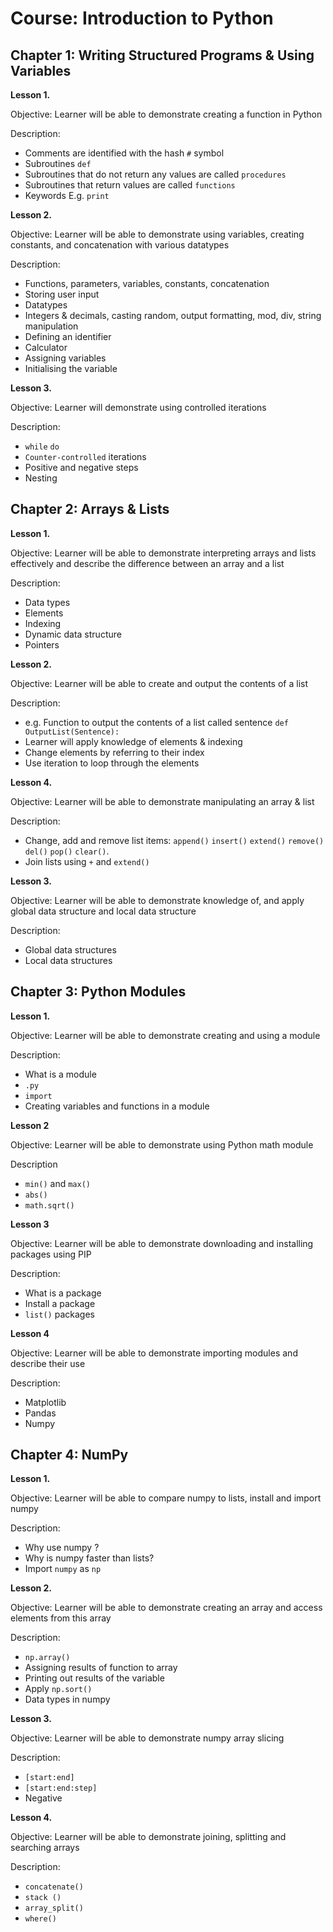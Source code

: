 Course: Introduction to Python
================================

Chapter 1: Writing Structured Programs & Using Variables
-------------------------------------------------------

**Lesson 1.**

Objective: 
Learner will be able to demonstrate creating a function in Python 

Description:

* Comments are identified with the hash `#` symbol
* Subroutines `def`
* Subroutines that do not return any values are called `procedures`
* Subroutines that return values are called `functions` 
* Keywords E.g. `print` 

**Lesson 2.**

Objective:
Learner will be able to demonstrate using variables, creating constants, and concatenation with various datatypes

Description:

* Functions, parameters, variables, constants, concatenation 
* Storing user input
* Datatypes 
* Integers & decimals, casting random, output formatting, mod, div, string manipulation
* Defining an identifier 
* Calculator 
* Assigning variables  
* Initialising the variable


**Lesson 3.**

Objective: 
Learner will demonstrate using controlled iterations

Description:

* `while` `do`
* `Counter-controlled` iterations
* Positive and negative steps
* Nesting


Chapter 2: Arrays & Lists
-----------------------------------

**Lesson 1.**

Objective:
Learner will be able to demonstrate interpreting arrays and lists effectively and describe the difference between an array and a list

Description:

* Data types
* Elements
* Indexing
* Dynamic data structure
* Pointers

**Lesson 2.**

Objective:
Learner will be able to create and output the contents of a list 

Description:

* e.g. Function to output the contents of a list called sentence `def OutputList(Sentence):`
* Learner will apply knowledge of elements & indexing
* Change elements by referring to their index
* Use iteration to loop through the elements

**Lesson 4.**

Objective:
Learner will be able to demonstrate manipulating an array & list

Description:

* Change, add and remove list items: `append()` `insert()` `extend()` `remove()` `del()` `pop()` `clear()`. 
* Join lists using `+` and `extend()`

**Lesson 3.**

Objective:
Learner will be able to demonstrate knowledge of, and apply global data structure and local data structure 

Description:

* Global data structures 
* Local data structures 


Chapter 3: Python Modules
------------------------------------------------

**Lesson 1.**

Objective:
Learner will be able to demonstrate creating and using a module

Description:

* What is a module
* `.py`
* `import`
* Creating variables and functions in a module

**Lesson 2**

Objective:
Learner will be able to demonstrate using Python math module

Description

* `min()` and `max()`
* `abs()`
* `math.sqrt()`

**Lesson 3**

Objective:
Learner will be able to demonstrate downloading and installing packages using PIP

Description:

* What is a package
* Install a package
* `list()` packages


**Lesson 4**

Objective:
Learner will be able to demonstrate importing modules and describe their use 

Description:

* Matplotlib
* Pandas
* Numpy


Chapter 4: NumPy
----------------------------------------------

**Lesson 1.**

Objective:
Learner will be able to compare numpy to lists, install and import numpy

Description:

* Why use numpy ?
* Why is numpy faster than lists?
* Import `numpy` as `np`

**Lesson 2.**

Objective:
Learner will be able to demonstrate creating an array and access elements from this array

Description:

* `np.array()` 
* Assigning results of function to array
* Printing out results of the variable
* Apply `np.sort()`
* Data types in numpy 

**Lesson 3.**

Objective:
Learner will be able to demonstrate numpy array slicing

Description:
* `[start:end]`
* `[start:end:step]`
* Negative

**Lesson 4.**

Objective:
Learner will be able to demonstrate joining, splitting and searching arrays

Description:

* `concatenate()`
* `stack ()`
* `array_split()`
* `where()`
 


